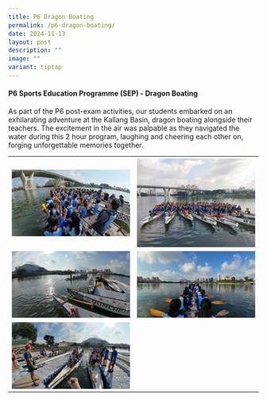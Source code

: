```yaml
---
title: P6 Dragon Boating
permalink: /p6-dragon-boating/
date: 2024-11-13
layout: post
description: ""
image: ""
variant: tiptap
---
```

<h4><strong>P6 Sports Education Programme (SEP) - Dragon Boating</strong></h4>
<p>As part of the P6 post-exam activities, our students embarked on an exhilarating
adventure at the Kallang Basin, dragon boating alongside their teachers.
The excitement in the air was palpable as they navigated the water during
this 2 hour program, laughing and cheering each other on, forging unforgettable
memories together.</p>
<p></p>
<table style="minWidth: 50px">
<colgroup>
<col>
<col>
</colgroup>
<tbody>
<tr>
<th rowspan="1" colspan="1">
<div class="isomer-image-wrapper">
<img style="width: 100%" height="auto" width="100%" alt="" src="/images/P6 Dragon Boating/P6_Dragonboat.jpg">
</div>
</th>
<th rowspan="1" colspan="1">
<div class="isomer-image-wrapper">
<img style="width: 100%" height="auto" width="100%" alt="" src="/images/P6 Dragon Boating/P6_Dragonboat_2.jpg">
</div>
</th>
</tr>
<tr>
<td rowspan="1" colspan="1">
<div class="isomer-image-wrapper">
<img style="width: 100%" height="auto" width="100%" alt="" src="/images/P6 Dragon Boating/Dragonboat_6.jpg">
</div>
</td>
<td rowspan="1" colspan="1">
<div class="isomer-image-wrapper">
<img style="width: 100%" height="auto" width="100%" alt="" src="/images/P6 Dragon Boating/Dragonboat_4.jpg">
</div>
</td>
</tr>
<tr>
<td rowspan="1" colspan="1">
<div class="isomer-image-wrapper">
<img style="width: 100%" height="auto" width="100%" alt="" src="/images/P6 Dragon Boating/Dragonboat_3.jpg">
</div>
</td>
<td rowspan="1" colspan="1">
<p></p>
</td>
</tr>
</tbody>
</table>
<p></p>